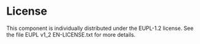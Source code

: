 # License
This component is individually distributed under the EUPL-1.2 license.
See the file EUPL v1_2 EN-LICENSE.txt for more details.